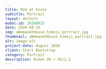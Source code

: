 ```yaml
---
title: Mom at house
subtitle: Portrait
layout: default
modal-id: 20200815
date: 2020-08-15
img: aWomanAtHouse_himeji_portrait.jpg
thumbnail: aWomanAtHouse_himeji_portrait.jpg
alt: image-alt
project-date: August 2020
client: Start Bootstrap
category: Portrait
description: Nikon Z6 + 55/1.2
---
```

